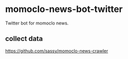 # momoclo-news-bot-twitter

Twitter bot for momoclo news.

## collect data

https://github.com/sassy/momoclo-news-crawler

